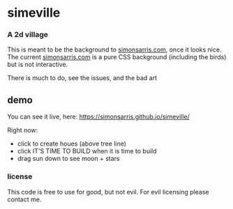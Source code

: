 # simeville

### A 2d village

This is meant to be the background to [simonsarris.com](https://simonsarris.com), once it looks nice. The current [simonsarris.com](https://simonsarris.com) is a pure CSS background (including the birds) but is not interactive.

There is much to do, see the issues, and the bad art

## demo

You can see it live, here: https://simonsarris.github.io/simeville/

Right now:

* click to create houes (above tree line)
* click IT'S TIME TO BUILD when it is time to build
* drag sun down to see moon + stars

### license

This code is free to use for good, but not evil. For evil licensing please contact me.
